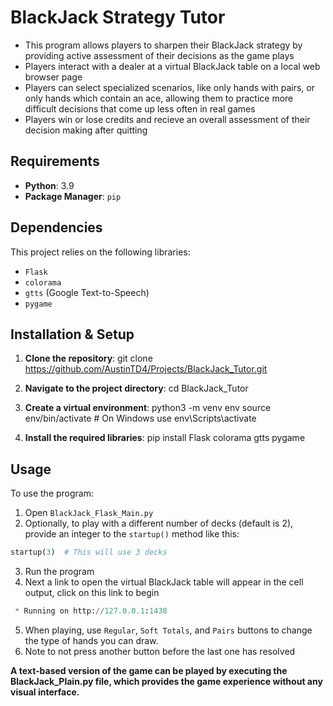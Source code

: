 # BlackJack Strategy Tutor
- This program allows players to sharpen their BlackJack strategy by providing active assessment of their decisions as the game plays
- Players interact with a dealer at a virtual BlackJack table on a local web browser page
- Players can select specialized scenarios, like only hands with pairs, or only hands which contain an ace, allowing them to practice more difficult decisions that come up less often in real games
- Players win or lose credits and recieve an overall assessment of their decision making after quitting

## Requirements

- **Python**: 3.9
- **Package Manager**: `pip`

## Dependencies

This project relies on the following libraries:

- `Flask`
- `colorama`
- `gtts` (Google Text-to-Speech)
- `pygame`

## Installation & Setup

1. **Clone the repository**:
git clone https://github.com/AustinTD4/Projects/BlackJack_Tutor.git

2. **Navigate to the project directory**:
cd BlackJack_Tutor

3. **Create a virtual environment**:
python3 -m venv env
source env/bin/activate # On Windows use env\Scripts\activate

4. **Install the required libraries**:
pip install Flask colorama gtts pygame

## Usage

To use the program:

1. Open `BlackJack_Flask_Main.py`
2. Optionally, to play with a different number of decks (default is 2), provide an integer to the `startup()` method like this:
```python
startup(3)  # This will use 3 decks
```
3. Run the program
4. Next a link to open the virtual BlackJack table will appear in the cell output, click on this link to begin
```python
 * Running on http://127.0.0.1:1438
```
5. When playing, use `Regular`, `Soft Totals`, and `Pairs` buttons to change the type of hands you can draw.
5. Note to not press another button before the last one has resolved

**A text-based version of the game can be played by executing the BlackJack_Plain.py file, which provides the game experience without any visual interface.**
